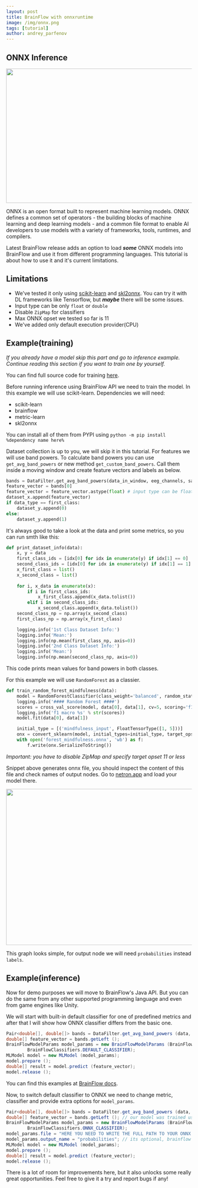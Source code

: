 ```yaml
---
layout: post
title: BrainFlow with onnxruntime
image: /img/onnx.png
tags: [tutorial]
author: andrey_parfenov
---
```



## ONNX Inference

<div style="text-align: center">
    <a href="https://github.com/microsoft/onnxruntime" title="onnxruntime" target="_blank" align="center">
        <img width="800" height="364" src="https://live.staticflickr.com/65535/52135104199_f931a023f1_c.jpg">
    </a>
</div>

ONNX is an open format built to represent machine learning models. ONNX defines a common set of operators - the building blocks of machine learning and deep learning models - and a common file format to enable AI developers to use models with a variety of frameworks, tools, runtimes, and compilers.

Latest BrainFlow release adds an option to load ***some*** ONNX models into BrainFlow and use it from different programming languages. This tutorial is about how to use it and it's current limitations.

## Limitations

* We've tested it only using [scikit-learn](https://scikit-learn.org/stable/index.html) and [skl2onnx](https://github.com/onnx/sklearn-onnx). You can try it with DL frameworks like Tensorflow, but ***maybe*** there will be some issues.
* Input type can be only `float` or `double`
* Disable `ZipMap` for classifiers
* Max ONNX opset we tested so far is 11
* We've added only default execution provider(CPU)

## Example(training)

*If you already have a model skip this part and go to inference example. Continue reading this section if you want to train one by yourself.*

You can find full source code for training [here](https://github.com/brainflow-dev/brainflow/blob/master/src/ml/train/train_classifiers.py).

Before running inference using BrainFlow API we need to train the model. In this example we will use scikit-learn. Dependencies we will need:

* scikit-learn
* brainflow
* metric-learn
* skl2onnx

You can install all of them from PYPI using `python -m pip install %dependency name here%`

Dataset collection is up to you, we will skip it in this tutorial. For features we will use band powers.
To calculate band powers you can use `get_avg_band_powers` or new method `get_custom_band_powers`. Call them inside a moving window and create feature vectors and labels as below.


```python
bands = DataFilter.get_avg_band_powers(data_in_window, eeg_channels, sampling_rate, True)
feature_vector = bands[0]
feature_vector = feature_vector.astype(float) # input type can be float or double, float is recommended because some ONNX operators work better with floats
dataset_x.append(feature_vector)
if data_type == first_class:
    dataset_y.append(0)
else:
    dataset_y.append(1)

```

It's always good to take a look at the data and print some metrics, so you can run smth like this:

```python
def print_dataset_info(data):
    x, y = data
    first_class_ids = [idx[0] for idx in enumerate(y) if idx[1] == 0]
    second_class_ids = [idx[0] for idx in enumerate(y) if idx[1] == 1]
    x_first_class = list()
    x_second_class = list()
    
    for i, x_data in enumerate(x):
        if i in first_class_ids:
            x_first_class.append(x_data.tolist())
        elif i in second_class_ids:
            x_second_class.append(x_data.tolist())
    second_class_np = np.array(x_second_class)
    first_class_np = np.array(x_first_class)

    logging.info('1st Class Dataset Info:')
    logging.info('Mean:')
    logging.info(np.mean(first_class_np, axis=0))
    logging.info('2nd Class Dataset Info:')
    logging.info('Mean:')
    logging.info(np.mean(second_class_np, axis=0))

```

This code prints mean values for band powers in both classes.

For this example we will use `RandomForest` as a classier.

```python
def train_random_forest_mindfulness(data):
    model = RandomForestClassifier(class_weight='balanced', random_state=1, n_jobs=8, n_estimators=200)
    logging.info('#### Random Forest ####')
    scores = cross_val_score(model, data[0], data[1], cv=5, scoring='f1_macro', n_jobs=8)
    logging.info('f1 macro %s' % str(scores))
    model.fit(data[0], data[1])

    initial_type = [('mindfulness_input', FloatTensorType([1, 5]))]
    onx = convert_sklearn(model, initial_types=initial_type, target_opset=11, options={type(model): {'zipmap': False}})
    with open('forest_mindfulness.onnx', 'wb') as f:
        f.write(onx.SerializeToString())

```

*Important: you have to disable ZipMap and specify target opset 11 or less*

Snippet above generates onnx file, you should inspect the content of this file and check names of output nodes. Go to [netron.app](https://netron.app/) and load your model there. 

<div style="text-align: center">
    <a href="https://github.com/microsoft/onnxruntime" title="onnxruntime" target="_blank" align="center">
        <img width="800" height="423" src="https://live.staticflickr.com/65535/52135054088_c30c5ee1b1_c.jpg">
    </a>
</div>

This graph looks simple, for output node we will need `probabilities` instead `labels`.

## Example(inference)

Now for demo purposes we will move to BrainFlow's Java API. But you can do the same from any other supported programming language and even from game engines like Unity.

We will start with built-in default classifier for one of predefined metrics and after that I will show how ONNX classifier differs from the basic one.

```java
Pair<double[], double[]> bands = DataFilter.get_avg_band_powers (data, eeg_channels, sampling_rate, true);
double[] feature_vector = bands.getLeft ();
BrainFlowModelParams model_params = new BrainFlowModelParams (BrainFlowMetrics.MINDFULNESS,
        BrainFlowClassifiers.DEFAULT_CLASSIFIER);
MLModel model = new MLModel (model_params);
model.prepare ();
double[] result = model.predict (feature_vector);
model.release ();
```

You can find this examples at [BrainFlow docs](https://brainflow.readthedocs.io/en/stable/Examples.html).

Now, to switch default classifier to ONNX we need to change metric, classifier and provide extra options for `model_params`.

```java
Pair<double[], double[]> bands = DataFilter.get_avg_band_powers (data, eeg_channels, sampling_rate, true);
double[] feature_vector = bands.getLeft (); // our model was trained using float type but BrainFlow can also handle double values
BrainFlowModelParams model_params = new BrainFlowModelParams (BrainFlowMetrics.USER_DEFINED,
        BrainFlowClassifiers.ONNX_CLASSIFIER);
model_params.file = "HERE YOU NEED TO WRITE THE FULL PATH TO YOUR ONNX MODEL";
model_params.output_name = "probabilities"; // its optional, brainflow can autodiscover some output nodes but its recommended to provide manually
MLModel model = new MLModel (model_params);
model.prepare ();
double[] result = model.predict (feature_vector);
model.release ();
```

There is a lot of room for improvements here, but it also unlocks some really great opportunities. Feel free to give it a try and report bugs if any!
